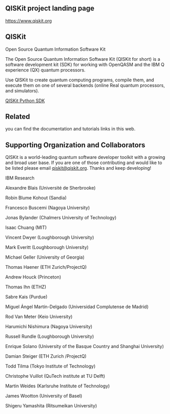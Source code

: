 ## QISKit project landing page
https://www.qiskit.org

## QISKit
Open Source Quantum Information Software Kit

The Open Source Quantum Information Software Kit (QISKit for short) is a software development kit (SDK) for working with OpenQASM and the IBM Q experience (QX) quantum processors. 

Use QISKit to create quantum computing programs, compile them, and execute them on one of several backends (online Real quantum processors, and simulators).

[QISKit Python SDK](https://github.com/QISKit/qiskit-sdk-py)

## Related
you can find the documentation and tutorials links in this web.

## Supporting Organization and Collaborators

QISKit is a world-leading quantum software developer toolkit with a growing and broad user base. If you are one of those contributing and would like to be listed please email qiskit@qiskit.org. Thanks and keep developing!

IBM Research

Alexandre Blais (Université de Sherbrooke)

Robin Blume Kohout (Sandia)

Francesco Buscemi (Nagoya University)

Jonas Bylander (Chalmers University of Technology)

Isaac Chuang (MIT)

Vincent Dwyer (Loughborough University)

Mark Everitt (Loughborough University)

Michael Geller (University of Georgia)

Thomas Haener (ETH Zurich/ProjectQ)

Andrew Houck (Princeton)

Thomas Ihn (ETHZ)

Sabre Kais (Purdue)

Miguel Ángel Martín-Delgado (Universidad Complutense de Madrid)

Rod Van Meter (Keio University)

Harumichi Nishimura (Nagoya University)

Russell Rundle (Loughborough University)

Enrique Solano (University of the Basque Country and Shanghai University)

Damian Steiger (ETH Zurich /ProjectQ)

Todd Tilma (Tokyo Institute of Technology)

Christophe Vuillot (QuTech institute at TU Delft)

Martin Weides (Karlsruhe Institute of Technology)

James Wootton (University of Basel)

Shigeru Yamashita (Ritsumeikan University)
